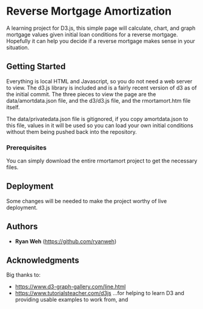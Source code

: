 # Reverse Mortgage Amortization

A learning project for D3.js, this simple page will calculate, chart, and graph mortgage values given initial loan conditions for a reverse mortgage.  Hopefully it can help you decide if a reverse mortgage makes sense in your situation.

## Getting Started

Everything is local HTML and Javascript, so you do not need a web server to view.  The d3.js library is included and is a fairly recent version of d3 as of the initial commit.  The three pieces to view the page are the data/amortdata.json file, and the d3/d3.js file, and the rmortamort.htm file itself.

The data/privatedata.json file is gitignored, if you copy amortdata.json to this file, values in it will be used so you can load your own initial conditions without them being pushed back into the repository.

### Prerequisites

You can simply download the entire rmortamort project to get the necessary files.

## Deployment

Some changes will be needed to make the project worthy of live deployment.

## Authors

* **Ryan Weh** (https://github.com/ryanweh)


## Acknowledgments

Big thanks to:
* https://www.d3-graph-gallery.com/line.html
* https://www.tutorialsteacher.com/d3js
...for helping to learn D3 and providing usable examples to work from, and 
